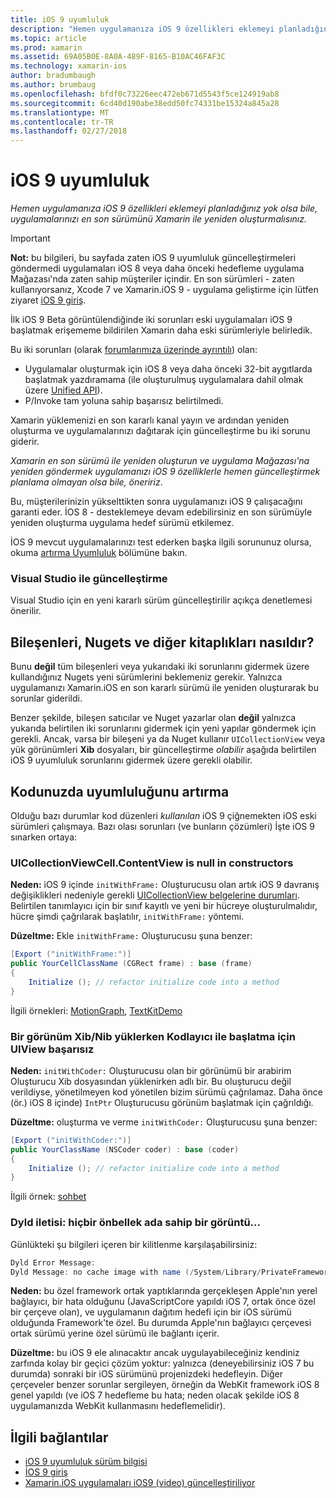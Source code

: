 ```yaml
---
title: iOS 9 uyumluluk
description: "Hemen uygulamanıza iOS 9 özellikleri eklemeyi planladığınız yok olsa bile, uygulamalarınızı en son sürümünü Xamarin ile yeniden oluşturmalısınız."
ms.topic: article
ms.prod: xamarin
ms.assetid: 69A05B0E-8A0A-489F-8165-B10AC46FAF3C
ms.technology: xamarin-ios
author: bradumbaugh
ms.author: brumbaug
ms.openlocfilehash: bfdf0c73226eec472eb671d5543f5ce124919ab8
ms.sourcegitcommit: 6cd40d190abe38edd50fc74331be15324a845a28
ms.translationtype: MT
ms.contentlocale: tr-TR
ms.lasthandoff: 02/27/2018
---
```

# <a name="ios-9-compatibility"></a>iOS 9 uyumluluk

_Hemen uygulamanıza iOS 9 özellikleri eklemeyi planladığınız yok olsa bile, uygulamalarınızı en son sürümünü Xamarin ile yeniden oluşturmalısınız._

> [!IMPORTANT]
> **Not:** bu bilgileri, bu sayfada zaten iOS 9 uyumluluk güncelleştirmeleri göndermedi uygulamaları iOS 8 veya daha önceki hedefleme uygulama Mağazası'nda zaten sahip müşteriler içindir. En son sürümleri - zaten kullanıyorsanız, Xcode 7 ve Xamarin.iOS 9 - uygulama geliştirme için lütfen ziyaret [iOS 9 giriş](~/ios/platform/introduction-to-ios9/index.md).

İlk iOS 9 Beta görüntülendiğinde iki sorunları eski uygulamaları iOS 9 başlatmak erişememe bildirilen Xamarin daha eski sürümleriyle belirledik.

Bu iki sorunları (olarak [forumlarımıza üzerinde ayrıntılı](http://forums.xamarin.com/discussion/comment/131529/#Comment_131529)) olan:

- Uygulamalar oluşturmak için iOS 8 veya daha önceki 32-bit aygıtlarda başlatmak yazdıramama (ile oluşturulmuş uygulamalara dahil olmak üzere [Unified API](~/cross-platform/macios/unified/index.md)).
- P/Invoke tam yoluna sahip başarısız belirtilmedi.

Xamarin yüklemenizi en son kararlı kanal yayın ve ardından yeniden oluşturma ve uygulamalarınızı dağıtarak için güncelleştirme bu iki sorunu giderir.

_Xamarin en son sürümü ile yeniden oluşturun ve uygulama Mağazası'na yeniden göndermek uygulamanızı iOS 9 özelliklerle hemen güncelleştirmek planlama olmayan olsa bile, öneririz_.



Bu, müşterilerinizin yükselttikten sonra uygulamanızı iOS 9 çalışacağını garanti eder.
İOS 8 - desteklemeye devam edebilirsiniz en son sürümüyle yeniden oluşturma uygulama hedef sürümü etkilemez.

İOS 9 mevcut uygulamalarınızı test ederken başka ilgili sorununuz olursa, okuma [artırma Uyumluluk](#compat) bölümüne bakın.


### <a name="updating-with-visual-studio"></a>Visual Studio ile güncelleştirme

Visual Studio için en yeni kararlı sürüm güncelleştirilir açıkça denetlemesi önerilir.

## <a name="what-about-components-nugets-and-other-libraries"></a>Bileşenleri, Nugets ve diğer kitaplıkları nasıldır?

Bunu **değil** tüm bileşenleri veya yukarıdaki iki sorunlarını gidermek üzere kullandığınız Nugets yeni sürümlerini beklemeniz gerekir.
Yalnızca uygulamanızı Xamarin.iOS en son kararlı sürümü ile yeniden oluşturarak bu sorunlar giderildi.

Benzer şekilde, bileşen satıcılar ve Nuget yazarlar olan **değil** yalnızca yukarıda belirtilen iki sorunlarını gidermek için yeni yapılar göndermek için gerekli. Ancak, varsa bir bileşeni ya da Nuget kullanır `UICollectionView` veya yük görünümleri **Xib** dosyaları, bir güncelleştirme *olabilir* aşağıda belirtilen iOS 9 uyumluluk sorunlarını gidermek üzere gerekli olabilir.


<a name="compat" />

## <a name="improving-compatibility-in-your-code"></a>Kodunuzda uyumluluğunu artırma

Olduğu bazı durumlar kod düzenleri *kullanılan* iOS 9 çiğnemekten iOS eski sürümleri çalışmaya. Bazı olası sorunları (ve bunların çözümleri) İşte iOS 9 sınarken ortaya:

### <a name="uicollectionviewcellcontentview-is-null-in-constructors"></a>UICollectionViewCell.ContentView is null in constructors

**Neden:** iOS 9 içinde `initWithFrame:` Oluşturucusu olan artık iOS 9 davranış değişiklikleri nedeniyle gerekli [UICollectionView belgelerine durumları](https://developer.apple.com/library/ios/documentation/UIKit/Reference/UICollectionView_class/#//apple_ref/occ/instm/UICollectionView/dequeueReusableCellWithReuseIdentifier:forIndexPath). Belirtilen tanımlayıcı için bir sınıf kayıtlı ve yeni bir hücreye oluşturulmalıdır, hücre şimdi çağrılarak başlatılır, `initWithFrame:` yöntemi.

**Düzeltme:** Ekle `initWithFrame:` Oluşturucusu şuna benzer:

```csharp
[Export ("initWithFrame:")]
public YourCellClassName (CGRect frame) : base (frame)
{
    Initialize (); // refactor initialize code into a method
}
```

İlgili örnekleri: [MotionGraph](https://github.com/xamarin/monotouch-samples/commit/3c1b7a4170c001e7290db9babb2b7a6dddeb8bcb), [TextKitDemo](https://github.com/xamarin/monotouch-samples/commit/23ea01b37326963b5ebf68bbcc1edd51c66a28d6)



### <a name="uiview-fails-to-init-with-coder-when-loading-a-view-from-a-xibnib"></a>Bir görünüm Xib/Nib yüklerken Kodlayıcı ile başlatma için UIView başarısız

**Neden:** `initWithCoder:` Oluşturucusu olan bir görünümü bir arabirim Oluşturucu Xib dosyasından yüklenirken adlı bir. Bu oluşturucu değil verildiyse, yönetilmeyen kod yönetilen bizim sürümü çağrılamaz. Daha önce (ör.) iOS 8 içinde) `IntPtr` Oluşturucusu görünüm başlatmak için çağrıldığı.

**Düzeltme:** oluşturma ve verme `initWithCoder:` Oluşturucusu şuna benzer:

```csharp
[Export ("initWithCoder:")]
public YourClassName (NSCoder coder) : base (coder)
{
    Initialize (); // refactor initialize code into a method
}
```

İlgili örnek: [sohbet](https://github.com/xamarin/monotouch-samples/commit/7b81138d52e5f3f1aa3769fcb08f46122e9b6a88)


### <a name="dyld-message-no-cache-image-with-name"></a>Dyld iletisi: hiçbir önbellek ada sahip bir görüntü...

Günlükteki şu bilgileri içeren bir kilitlenme karşılaşabilirsiniz:

```csharp
Dyld Error Message:
Dyld Message: no cache image with name (/System/Library/PrivateFrameworks/JavaScriptCore.framework/JavaScriptCore)
```

**Neden:** bu özel framework ortak yaptıklarında gerçekleşen Apple'nın yerel bağlayıcı, bir hata olduğunu (JavaScriptCore yapıldı iOS 7, ortak önce özel bir çerçeve olan), ve uygulamanın dağıtım hedefi için bir iOS sürümü olduğunda Framework'te özel. Bu durumda Apple'nın bağlayıcı çerçevesi ortak sürümü yerine özel sürümü ile bağlantı içerir.

**Düzeltme:** bu iOS 9 ele alınacaktır ancak uygulayabileceğiniz kendiniz zarfında kolay bir geçici çözüm yoktur: yalnızca (deneyebilirsiniz iOS 7 bu durumda) sonraki bir iOS sürümünü projenizdeki hedefleyin. Diğer çerçeveler benzer sorunlar sergileyen, örneğin da WebKit framework iOS 8 genel yapıldı (ve iOS 7 hedefleme bu hata; neden olacak şekilde iOS 8 uygulamanızda WebKit kullanmasını hedeflemelidir).



## <a name="related-links"></a>İlgili bağlantılar

- [iOS 9 uyumluluk sürüm bilgisi](https://releases.xamarin.com/ios-hotfix-for-ios-9-preview-xcode-6/)
- [İOS 9 giriş](~/ios/platform/introduction-to-ios9/index.md)
- [Xamarin.iOS uygulamaları iOS9 (video) güncelleştiriliyor](https://university.xamarin.com/lightninglectures/Updating-your-XamariniOS-apps-to-iOS9)
